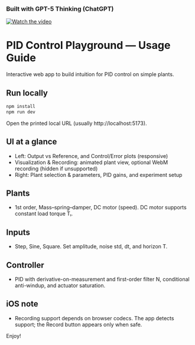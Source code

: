 ### Built with GPT-5 Thinking (ChatGPT)

[![Watch the video]([https://i.sstatic.net/Vp2cE.png)](https://youtu.be/vt5fpE0bzSY](https://github.com/astomodynamics/PID-Control-Playground/blob/master/demo.mp4))

# PID Control Playground — Usage Guide

Interactive web app to build intuition for PID control on simple plants.

## Run locally

```bash
npm install
npm run dev
```

Open the printed local URL (usually http://localhost:5173).

## UI at a glance
- Left: Output vs Reference, and Control/Error plots (responsive)
- Visualization & Recording: animated plant view, optional WebM recording (hidden if unsupported)
- Right: Plant selection & parameters, PID gains, and experiment setup

## Plants
- 1st order, Mass–spring–damper, DC motor (speed). DC motor supports constant load torque Tₗ.

## Inputs
- Step, Sine, Square. Set amplitude, noise std, dt, and horizon T.

## Controller
- PID with derivative-on-measurement and first-order filter N, conditional anti-windup, and actuator saturation.

## iOS note
- Recording support depends on browser codecs. The app detects support; the Record button appears only when safe.

Enjoy!
